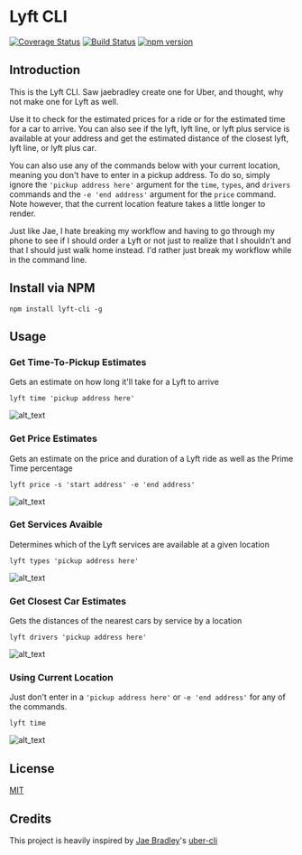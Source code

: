 # Lyft CLI
[![Coverage Status](https://coveralls.io/repos/github/djchie/lyft-cli/badge.svg?branch=master)](https://coveralls.io/github/djchie/lyft-cli?branch=master)
[![Build Status](https://travis-ci.org/djchie/lyft-cli.svg?branch=master)](https://travis-ci.org/djchie/lyft-cli)
[![npm version](https://badge.fury.io/js/lyft-cli.svg)](https://badge.fury.io/js/lyft-cli)

## Introduction

This is the Lyft CLI. Saw jaebradley create one for Uber, and thought, why not make one for Lyft as well.

Use it to check for the estimated prices for a ride or for the estimated time for a car to arrive. You can also see if the lyft, lyft line, or lyft plus service is available at your address and get the estimated distance of the closest lyft, lyft line, or lyft plus car.

You can also use any of the commands below with your current location, meaning you don't have to enter in a pickup address. To do so, simply ignore the `'pickup address here'` argument for the `time`, `types`, and `drivers` commands and the `-e 'end address'` argument for the `price` command. Note however, that the current location feature takes a little longer to render.

Just like Jae, I hate breaking my workflow and having to go through my phone to see if I should order a Lyft or not just to realize that I shouldn't and that I should just walk home instead. I'd rather just break my workflow while in the command line. 

## Install via NPM

```
npm install lyft-cli -g
```

## Usage

### Get Time-To-Pickup Estimates

Gets an estimate on how long it'll take for a Lyft to arrive

```
lyft time 'pickup address here'
```

![alt_text](http://imgur.com/vbDsRN2.png)

### Get Price Estimates

Gets an estimate on the price and duration of a Lyft ride as well as the Prime Time percentage

```
lyft price -s 'start address' -e 'end address'
```

![alt_text](http://imgur.com/DY1Valy.png)

### Get Services Avaible

Determines which of the Lyft services are available at a given location

```
lyft types 'pickup address here'
```

![alt_text](http://imgur.com/fgABMMx!.png)

### Get Closest Car Estimates

Gets the distances of the nearest cars by service by a location

```
lyft drivers 'pickup address here'
```

![alt_text](http://imgur.com/9QkaVr8.png)

### Using Current Location

Just don't enter in a `'pickup address here'` or `-e 'end address'` for any of the commands.

```
lyft time
```

![alt_text](http://imgur.com/CZTCtQV.png)

## License

[MIT](LICENSE.md)

## Credits

This project is heavily inspired by [Jae Bradley](https://github.com/jaebradley)'s [uber-cli](https://github.com/jaebradley/uber-cli)
